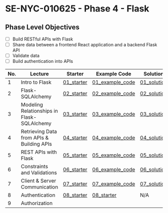 # SE-NYC-010625 - Phase 4 - Flask

## Phase Level Objectives

- [ ] Build RESTful APIs with Flask
- [ ] Share data between a frontend React application and a backend Flask API
- [ ] Validate data
- [ ] Build authentication into APIs

|No. | Lecture                          | Starter 	| Example Code 	| Solution 	|
|----|------------------------------	|:-----:	|--------	|---------	|
|1 | Intro to Flask                             |[01_starter](https://github.com/RikkuX491/SE-NYC-010625-Phase-4/tree/01_starter)|[01_example_code](https://github.com/RikkuX491/SE-NYC-010625-Phase-4/tree/01_example_code)|[01_solution](https://github.com/RikkuX491/SE-NYC-010625-Phase-4/tree/01_solution)|
|2 | Flask-SQLAlchemy                           |[02_starter](https://github.com/RikkuX491/SE-NYC-010625-Phase-4/tree/02_starter)|[02_example_code](https://github.com/RikkuX491/SE-NYC-010625-Phase-4/tree/02_example_code)|[02_solution](https://github.com/RikkuX491/SE-NYC-010625-Phase-4/tree/02_solution)|
|3 | Modeling Relationships in Flask-SQLAlchemy |[03_starter](https://github.com/RikkuX491/SE-NYC-010625-Phase-4/tree/03_starter)|[03_example_code](https://github.com/RikkuX491/SE-NYC-010625-Phase-4/tree/03_example_code)|[03_solution](https://github.com/RikkuX491/SE-NYC-010625-Phase-4/tree/03_solution)|
|4 | Retrieving Data from APIs & Building APIs  |[04_starter](https://github.com/RikkuX491/SE-NYC-010625-Phase-4/tree/04_starter)|[04_example_code](https://github.com/RikkuX491/SE-NYC-010625-Phase-4/tree/04_example_code)|[04_solution](https://github.com/RikkuX491/SE-NYC-010625-Phase-4/tree/04_solution)|
|5 | REST APIs with Flask                       |[05_starter](https://github.com/RikkuX491/SE-NYC-010625-Phase-4/tree/05_starter)|[05_example_code](https://github.com/RikkuX491/SE-NYC-010625-Phase-4/tree/05_example_code)|[05_solution](https://github.com/RikkuX491/SE-NYC-010625-Phase-4/tree/05_solution)|
|6 | Constraints and Validations                |[06_starter](https://github.com/RikkuX491/SE-NYC-010625-Phase-4/tree/06_starter)|[06_example_code](https://github.com/RikkuX491/SE-NYC-010625-Phase-4/tree/06_example_code)|[06_solution](https://github.com/RikkuX491/SE-NYC-010625-Phase-4/tree/06_solution)|
|7 | Client & Server Communication              |[07_starter](https://github.com/RikkuX491/SE-NYC-010625-Phase-4/tree/07_starter)|[07_example_code](https://github.com/RikkuX491/SE-NYC-010625-Phase-4/tree/07_example_code)|[07_solution](https://github.com/RikkuX491/SE-NYC-010625-Phase-4/tree/07_solution)|
|8 | Authentication                             |[08_starter](https://github.com/RikkuX491/SE-NYC-010625-Phase-4/tree/08_starter)|[08_starter](https://github.com/RikkuX491/SE-NYC-010625-Phase-4/tree/08_example_code)|N/A|
|9 | Authorization                              ||||
